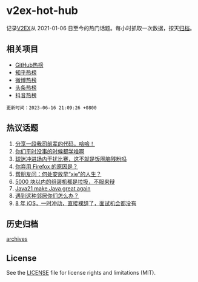 # v2ex-hot-hub

 记录[V2EX](https://www.v2ex.com/)从 2021-01-06 日至今的热门话题。每小时抓取一次数据，按天[归档](archives)。
 
 ## 相关项目

- [GitHub热榜](https://github.com/lonnyzhang423/github-hot-hub)
- [知乎热榜](https://github.com/lonnyzhang423/zhihu-hot-hub)
- [微博热榜](https://github.com/lonnyzhang423/weibo-hot-hub)
- [头条热榜](https://github.com/lonnyzhang423/toutiao-hot-hub)
- [抖音热榜](https://github.com/lonnyzhang423/douyin-hot-hub)


 `更新时间：2023-06-16 21:09:26 +0800`

## 热议话题

1. [分享一段我司前辈的代码，哈哈！](https://www.v2ex.com/t/949195)
1. [你们平时没事的时候都学啥啊](https://www.v2ex.com/t/949193)
1. [球迷冲进场内干扰比赛，这不就是饭圈脑残粉吗](https://www.v2ex.com/t/949172)
1. [你弃用 Firefox 的原因是？](https://www.v2ex.com/t/949337)
1. [帮朋友问：何处安放早“xie”的人生？](https://www.v2ex.com/t/949240)
1. [5000 块以内的组装机都是垃圾，不服来辩](https://www.v2ex.com/t/949308)
1. [Java21 make Java great again](https://www.v2ex.com/t/949151)
1. [遇到这种邻居你们怎么办？](https://www.v2ex.com/t/949149)
1. [8 年 iOS，一时冲动，直接裸辞了，面试机会都没有](https://www.v2ex.com/t/949346)

## 历史归档

[archives](archives)

## License

See the [LICENSE](LICENSE) file for license rights and limitations (MIT).
